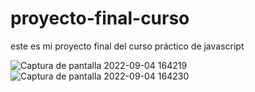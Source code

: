 # proyecto-final-curso
este es mi proyecto final del curso práctico de javascript

![Captura de pantalla 2022-09-04 164219](https://user-images.githubusercontent.com/96441937/188330849-7ee41db2-b57f-4c76-8900-af2ae2c62862.png)
![Captura de pantalla 2022-09-04 164230](https://user-images.githubusercontent.com/96441937/188330978-eaf17108-da3a-4711-a657-4e80eac5c9e2.png)
